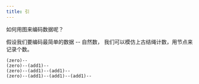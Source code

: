 ```yaml
---
title: 引
---
```


如何用图来编码数据呢？

假设我们要编码最简单的数据 -- 自然数，
我们可以模仿上古结绳计数，用节点来记录个数。

```
(zero)--
(zero)--(add1)--
(zero)--(add1)--(add1)--
(zero)--(add1)--(add1)--(add1)--
```
